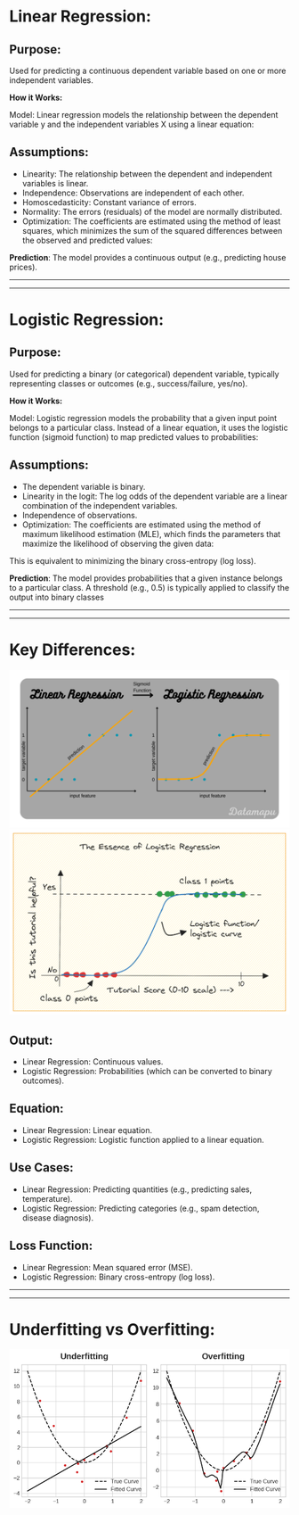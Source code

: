 # Linear Regression:

## Purpose:

Used for predicting a continuous dependent variable based on one or more independent variables.

**How it Works:**

Model: Linear regression models the relationship between the dependent variable y and the independent variables X using a linear equation:

## Assumptions:
- Linearity: The relationship between the dependent and independent variables is linear.
- Independence: Observations are independent of each other.
- Homoscedasticity: Constant variance of errors.
- Normality: The errors (residuals) of the model are normally distributed.
- Optimization: The coefficients are estimated using the method of least squares, which minimizes the sum of the squared differences between the observed and predicted values:
 
**Prediction**: The model provides a continuous output (e.g., predicting house prices).

---
---

# Logistic Regression:

## Purpose:

Used for predicting a binary (or categorical) dependent variable, typically representing classes or outcomes (e.g., success/failure, yes/no).

**How it Works:**

Model: Logistic regression models the probability that a given input point belongs to a particular class. Instead of a linear equation, it uses the logistic function (sigmoid function) to map predicted values to probabilities:

## Assumptions:
- The dependent variable is binary.
- Linearity in the logit: The log odds of the dependent variable are a linear combination of the independent variables.
- Independence of observations.
- Optimization: The coefficients are estimated using the method of maximum likelihood estimation (MLE), which finds the parameters that maximize the likelihood of observing the given data:

This is equivalent to minimizing the binary cross-entropy (log loss).

**Prediction**: The model provides probabilities that a given instance belongs to a particular class. A threshold (e.g., 0.5) is typically applied to classify the output into binary classes 

---
---

# Key Differences:

![](./logistic_reg_VS_linear_reg.png)
![](./sigmoid_function.png)

## Output:
- Linear Regression: Continuous values.
- Logistic Regression: Probabilities (which can be converted to binary outcomes).

## Equation:
- Linear Regression: Linear equation.
- Logistic Regression: Logistic function applied to a linear equation.

## Use Cases:
- Linear Regression: Predicting quantities (e.g., predicting sales, temperature).
- Logistic Regression: Predicting categories (e.g., spam detection, disease diagnosis).

## Loss Function:
- Linear Regression: Mean squared error (MSE).
- Logistic Regression: Binary cross-entropy (log loss).

---
---

# Underfitting vs Overfitting:
![](./under%20-%20over%20fitting.png)

